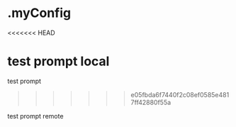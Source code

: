 # .myConfig
<<<<<<< HEAD

test prompt local
=======
test prompt
>>>>>>> e05fbda6f7440f2c08ef0585e4817ff42880f55a

test prompt remote
